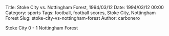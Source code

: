 Title: Stoke City vs. Nottingham Forest, 1994/03/12
Date: 1994/03/12 00:00
Category: sports
Tags: football, football scores, Stoke City, Nottingham Forest
Slug: stoke-city-vs-nottingham-forest
Author: carbonero


Stoke City 0 - 1 Nottingham Forest
